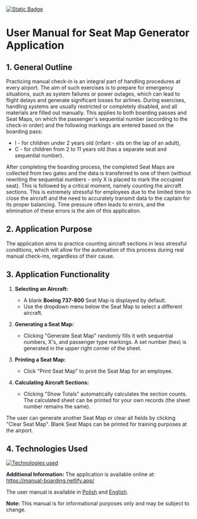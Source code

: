 [![Static Badge](https://img.shields.io/badge/wy%C5%9Bwietl-polsk%C4%85_wersj%C4%99-DC143C?labelColor=FFFFFF)](https://github.com/TenaciousHare/ManualBoarding/blob/main/README-pl.md)

# User Manual for Seat Map Generator Application

## 1. General Outline

Practicing manual check-in is an integral part of handling procedures at every airport. The aim of such exercises is to prepare for emergency situations, such as system failures or power outages, which can lead to flight delays and generate significant losses for airlines. During exercises, handling systems are usually restricted or completely disabled, and all materials are filled out manually. This applies to both boarding passes and Seat Maps, on which the passenger's sequential number (according to the check-in order) and the following markings are entered based on the boarding pass:

- I - for children under 2 years old (infant - sits on the lap of an adult),
- C - for children from 2 to 11 years old (has a separate seat and sequential number).

After completing the boarding process, the completed Seat Maps are collected from two gates and the data is transferred to one of them (without rewriting the sequential numbers - only X is placed to mark the occupied seat). This is followed by a critical moment, namely counting the aircraft sections. This is extremely stressful for employees due to the limited time to close the aircraft and the need to accurately transmit data to the captain for its proper balancing. Time pressure often leads to errors, and the elimination of these errors is the aim of this application.

## 2. Application Purpose

The application aims to practice counting aircraft sections in less stressful conditions, which will allow for the automation of this process during real manual check-ins, regardless of their cause.

## 3. Application Functionality

1. **Selecting an Aircraft:**

   - A blank **Boeing 737-800** Seat Map is displayed by default.
   - Use the dropdown menu below the Seat Map to select a different aircraft.

2. **Generating a Seat Map:**

   - Clicking "Generate Seat Map" randomly fills it with sequential numbers, X's, and passenger type markings. A set number (hex) is generated in the upper right corner of the sheet.

3. **Printing a Seat Map:**

   - Click "Print Seat Map" to print the Seat Map for an employee.

4. **Calculating Aircraft Sections:**

   - Clicking "Show Totals" automatically calculates the section counts. The calculated sheet can be printed for your own records (the sheet number remains the same).

The user can generate another Seat Map or clear all fields by clicking "Clear Seat Map". Blank Seat Maps can be printed for training purposes at the airport.

## 4. Technologies Used

[![Technologies used](https://skillicons.dev/icons?i=react,typescript,css,vite,vitest)](https://skillicons.dev)

**Additional Information:**
The application is available online at: https://manual-boarding.netlify.app/

The user manual is available in [Polish](https://github.com/TenaciousHare/ManualBoarding/blob/main/README-pl.md) and [English](https://github.com/TenaciousHare/ManualBoarding/blob/main/README.md).

**Note:**
This manual is for informational purposes only and may be subject to change.
